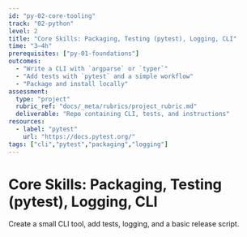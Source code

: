 ```yaml
---
id: "py-02-core-tooling"
track: "02-python"
level: 2
title: "Core Skills: Packaging, Testing (pytest), Logging, CLI"
time: "3–4h"
prerequisites: ["py-01-foundations"]
outcomes:
  - "Write a CLI with `argparse` or `typer`"
  - "Add tests with `pytest` and a simple workflow"
  - "Package and install locally"
assessment:
  type: "project"
  rubric_ref: "docs/_meta/rubrics/project_rubric.md"
  deliverable: "Repo containing CLI, tests, and instructions"
resources:
  - label: "pytest"
    url: "https://docs.pytest.org/"
tags: ["cli","pytest","packaging","logging"]
---
```


# Core Skills: Packaging, Testing (pytest), Logging, CLI

Create a small CLI tool, add tests, logging, and a basic release script.